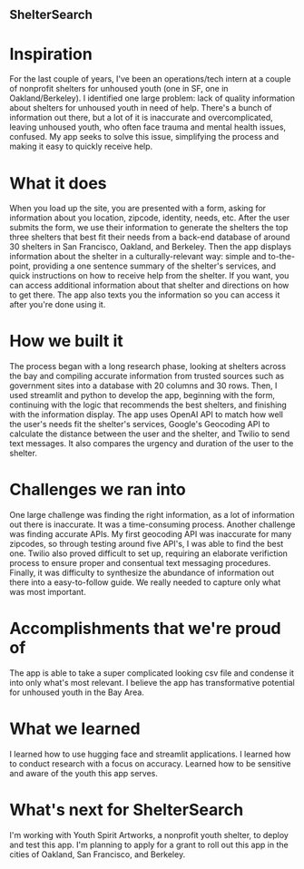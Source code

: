 ## ShelterSearch

# Inspiration
For the last couple of years, I've been an operations/tech intern at a couple of nonprofit shelters for unhoused youth (one in SF, one in Oakland/Berkeley). I identified one large problem: lack of quality information about shelters for unhoused youth in need of help. There's a bunch of information out there, but a lot of it is inaccurate and overcomplicated, leaving unhoused youth, who often face trauma and mental health issues, confused. My app seeks to solve this issue, simplifying the process and making it easy to quickly receive help.

# What it does
When you load up the site, you are presented with a form, asking for information about you location, zipcode, identity, needs, etc. After the user submits the form, we use their information to generate the shelters the top three shelters that best fit their needs from a back-end database of around 30 shelters in San Francisco, Oakland, and Berkeley. Then the app displays information about the shelter in a culturally-relevant way: simple and to-the-point, providing a one sentence summary of the shelter's services, and quick instructions on how to receive help from the shelter. If you want, you can access additional information about that shelter and directions on how to get there. The app also texts you the information so you can access it after you're done using it.

# How we built it
The process began with a long research phase, looking at shelters across the bay and compiling accurate information from trusted sources such as government sites into a database with 20 columns and 30 rows. Then, I used streamlit and python to develop the app, beginning with the form, continuing with the logic that recommends the best shelters, and finishing with the information display. The app uses OpenAI API to match how well the user's needs fit the shelter's services, Google's Geocoding API to calculate the distance between the user and the shelter, and Twilio to send text messages. It also compares the urgency and duration of the user to the shelter.

# Challenges we ran into
One large challenge was finding the right information, as a lot of information out there is inaccurate. It was a time-consuming process. Another challenge was finding accurate APIs. My first geocoding API was inaccurate for many zipcodes, so through testing around five API's, I was able to find the best one. Twilio also proved difficult to set up, requiring an elaborate verifiction process to ensure proper and consentual text messaging procedures. Finally, it was difficulty to synthesize the abundance of information out there into a easy-to-follow guide. We really needed to capture only what was most important.

# Accomplishments that we're proud of
The app is able to take a super complicated looking csv file and condense it into only what's most relevant. I believe the app has transformative potential for unhoused youth in the Bay Area.

# What we learned
I learned how to use hugging face and streamlit applications. I learned how to conduct research with a focus on accuracy. Learned how to be sensitive and aware of the youth this app serves.

# What's next for ShelterSearch
I'm working with Youth Spirit Artworks, a nonprofit youth shelter, to deploy and test this app. I'm planning to apply for a grant to roll out this app in the cities of Oakland, San Francisco, and Berkeley.
